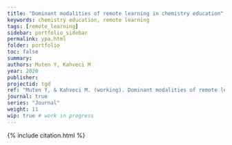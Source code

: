 ```yaml
---
title: "Dominant modalities of remote learning in chemistry education"
keywords: chemistry education, remote learning
tags: [remote_learning]
sidebar: portfolio_sidebar
permalink: ypa.html
folder: portfolio
toc: false
summary:
authors: Muten Y, Kahveci M
year: 2020
publisher: 
projectid: tgd
ref: "Muten Y, & Kahveci M. (working). Dominant modalities of remote learning in chemistry education."
journal: true
series: "Journal"
weight: 11
wip: true # work in progress
---
```


<!-- {% include cite_head.html %} -->

{% include citation.html %}